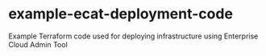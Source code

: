 # example-ecat-deployment-code
Example Terraform code used for deploying infrastructure using Enterprise Cloud Admin Tool
